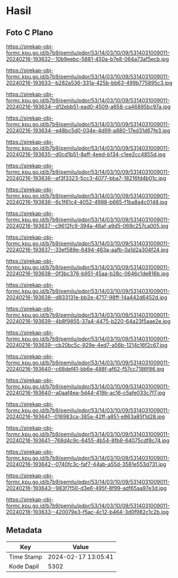 # Hasil

## Foto C Plano

https://sirekap-obj-formc.kpu.go.id/b7b9/pemilu/pdpr/53/14/03/10/09/5314031009011-20240216-193632--10b9eebc-5881-450a-b7e8-064a73af5ecb.jpg

https://sirekap-obj-formc.kpu.go.id/b7b9/pemilu/pdpr/53/14/03/10/09/5314031009011-20240216-193633--b282a536-331a-425b-bb63-499b775895c3.jpg

https://sirekap-obj-formc.kpu.go.id/b7b9/pemilu/pdpr/53/14/03/10/09/5314031009011-20240216-193634--d12ebb51-ead0-4509-a658-ca46895bc97a.jpg

https://sirekap-obj-formc.kpu.go.id/b7b9/pemilu/pdpr/53/14/03/10/09/5314031009011-20240216-193634--e48bc5d0-034e-4d99-a880-17ed31d67fe3.jpg

https://sirekap-obj-formc.kpu.go.id/b7b9/pemilu/pdpr/53/14/03/10/09/5314031009011-20240216-193635--d0cd1b51-8aff-4eed-b134-c1ee2cc4855d.jpg

https://sirekap-obj-formc.kpu.go.id/b7b9/pemilu/pdpr/53/14/03/10/09/5314031009011-20240216-193636--af3f3323-5cc3-4077-bba7-18216fd4b01c.jpg

https://sirekap-obj-formc.kpu.go.id/b7b9/pemilu/pdpr/53/14/03/10/09/5314031009011-20240216-193636--6c1f61c4-4052-4988-b665-f1ba8a4c0148.jpg

https://sirekap-obj-formc.kpu.go.id/b7b9/pemilu/pdpr/53/14/03/10/09/5314031009011-20240216-193637--c9612fc9-394a-46af-a9d5-069c257ca005.jpg

https://sirekap-obj-formc.kpu.go.id/b7b9/pemilu/pdpr/53/14/03/10/09/5314031009011-20240216-193637--33ef589e-8494-463a-aafb-0a1d2a304f24.jpg

https://sirekap-obj-formc.kpu.go.id/b7b9/pemilu/pdpr/53/14/03/10/09/5314031009011-20240216-193638--0f3bc376-b951-45aa-b28c-0646c1de816b.jpg

https://sirekap-obj-formc.kpu.go.id/b7b9/pemilu/pdpr/53/14/03/10/09/5314031009011-20240216-193638--d833131e-bb2e-4717-98ff-14a442d6452d.jpg

https://sirekap-obj-formc.kpu.go.id/b7b9/pemilu/pdpr/53/14/03/10/09/5314031009011-20240216-193639--4b8f9855-37a4-4475-b220-64a23f5aae2e.jpg

https://sirekap-obj-formc.kpu.go.id/b7b9/pemilu/pdpr/53/14/03/10/09/5314031009011-20240216-193639--cb20bc5c-929e-4ed7-a56b-1214c16f2c67.jpg

https://sirekap-obj-formc.kpu.go.id/b7b9/pemilu/pdpr/53/14/03/10/09/5314031009011-20240216-193640--c68def41-bb6e-488f-af62-f57cc7186f86.jpg

https://sirekap-obj-formc.kpu.go.id/b7b9/pemilu/pdpr/53/14/03/10/09/5314031009011-20240216-193640--a0aaf4ea-5d44-419b-ac16-c5afe033c7f7.jpg

https://sirekap-obj-formc.kpu.go.id/b7b9/pemilu/pdpr/53/14/03/10/09/5314031009011-20240216-193641--016983ca-385a-42ff-a851-e863a85f1d28.jpg

https://sirekap-obj-formc.kpu.go.id/b7b9/pemilu/pdpr/53/14/03/10/09/5314031009011-20240216-193641--768d4c9c-6455-4b54-8fb8-64075cdf8c74.jpg

https://sirekap-obj-formc.kpu.go.id/b7b9/pemilu/pdpr/53/14/03/10/09/5314031009011-20240216-193642--0740fc3c-faf7-44ab-a55d-3581e553d731.jpg

https://sirekap-obj-formc.kpu.go.id/b7b9/pemilu/pdpr/53/14/03/10/09/5314031009011-20240216-193643--983f7f50-d3e6-495f-8f99-adf65aa97e3d.jpg

https://sirekap-obj-formc.kpu.go.id/b7b9/pemilu/pdpr/53/14/03/10/09/5314031009011-20240216-193633--420079e3-f5ac-4c12-b464-3d0f982c1c2b.jpg


## Metadata

| Key        | Value               |
| ---------- | ------------------- |
| Time Stamp | 2024-02-17 13:05:41 |
| Kode Dapil | 5302                |



